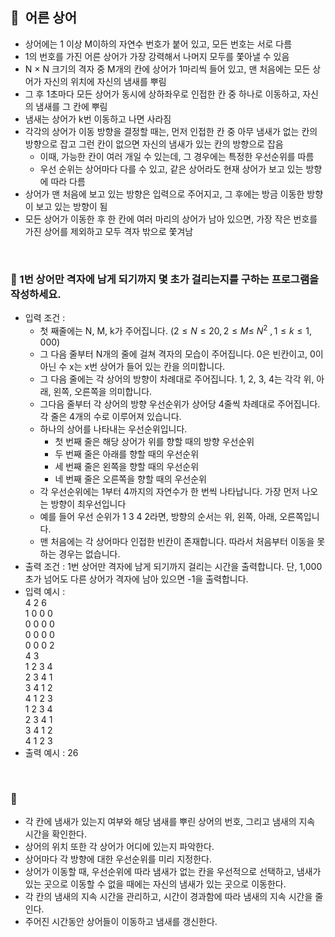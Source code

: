 ## **🧸  어른 상어**

- 상어에는 1 이상 M이하의 자연수 번호가 붙어 있고, 모든 번호는 서로 다름
- 1의 번호를 가진 어른 상어가 가장 강력해서 나머지 모두를 쫓아낼 수 있음
- N × N 크기의 격자 중 M개의 칸에 상어가 1마리씩 들어 있고, 맨 처음에는 모든 상어가 자신의 위치에 자신의 냄새를 뿌림
- 그 후 1초마다 모든 상어가 동시에 상하좌우로 인접한 칸 중 하나로 이동하고, 자신의 냄새를 그 칸에 뿌림
- 냄새는 상어가 k번 이동하고 나면 사라짐
- 각각의 상어가 이동 방향을 결정할 때는, 먼저 인접한 칸 중 아무 냄새가 없는 칸의 방향으로 잡고 그런 칸이 없으면 자신의 냄새가 있는 칸의 방향으로 잡음
    - 이때, 가능한 칸이 여러 개일 수 있는데, 그 경우에는 특정한 우선순위를 따름
    - 우선 순위는 상어마다 다를 수 있고, 같은 상어라도 현재 상어가 보고 있는 방향에 따라 다름 
- 상어가 맨 처음에 보고 있는 방향은 입력으로 주어지고, 그 후에는 방금 이동한 방향이 보고 있는 방향이 됨
- 모든 상어가 이동한 후 한 칸에 여러 마리의 상어가 남아 있으면, 가장 작은 번호를 가진 상어를 제외하고 모두 격자 밖으로 쫓겨남
<br/>

### **🚪 1번 상어만 격자에 남게 되기까지 몇 초가 걸리는지를 구하는 프로그램을 작성하세요.**

- 입력 조건 :
    - 첫 째줄에는 N, M, k가 주어집니다. ($2 ≤ N ≤ 20, 2 ≤ M ≤$ $N^2$ $, 1 ≤ k ≤ 1,000$)
    - 그 다음 줄부터 N개의 줄에 걸쳐 격자의 모습이 주어집니다. 0은 빈칸이고, 0이 아닌 수 x는 x번 상어가 들어 있는 칸을 의미합니다.
    - 그 다음 줄에는 각 상어의 방향이 차례대로 주어집니다. 1, 2, 3, 4는 각각 위, 아래, 왼쪽, 오른쪽을 의미합니다.
    - 그다음 줄부터 각 상어의 방향 우선순위가 상어당 4줄씩 차례대로 주어집니다. 각 줄은 4개의 수로 이루어져 있습니다.
    - 하나의 상어를 나타내는 우선순위입니다.
      - 첫 번째 줄은 해당 상어가 위를 향할 때의 방향 우선순위
      - 두 번째 줄은 아래를 향할 때의 우선순위
      - 세 번째 줄은 왼쪽을 향할 때의 우선순위
      - 네 번째 줄은 오른쪽을 향할 때의 우선순위
    - 각 우선순위에는 1부터 4까지의 자연수가 한 번씩 나타납니다. 가장 먼저 나오는 방향이 최우선입니다
    - 예를 들어 우선 순위가 1 3 4 2라면, 방향의 순서는 위, 왼쪽, 아래, 오른쪽입니다.
    - 맨 처음에는 각 상어마다 인접한 빈칸이 존재합니다. 따라서 처음부터 이동을 못 하는 경우는 없습니다.
- 출력 조건 : 1번 상어만 격자에 남게 되기까지 걸리는 시간을 출력합니다. 단, 1,000초가 넘어도 다른 상어가 격자에 남아 있으면 -1을 출력합니다.
- 입력 예시 : <br/>
    4 2 6 <br/>
    1 0 0 0 <br/>
    0 0 0 0 <br/>
    0 0 0 0 <br/>
    0 0 0 2 <br/>
    4 3 <br/>
    1 2 3 4 <br/>
    2 3 4 1 <br/>
    3 4 1 2 <br/>
    4 1 2 3 <br/>
    1 2 3 4 <br/>
    2 3 4 1 <br/>
    3 4 1 2 <br/>
    4 1 2 3
- 출력 예시 : 26
<br/>
 
### **🔑**

- 각 칸에 냄새가 있는지 여부와 해당 냄새를 뿌린 상어의 번호, 그리고 냄새의 지속 시간을 확인한다.
- 상어의 위치 또한 각 상어가 어디에 있는지 파악한다.
- 상어마다 각 방향에 대한 우선순위를 미리 지정한다.
- 상어가 이동할 때, 우선순위에 따라 냄새가 없는 칸을 우선적으로 선택하고, 냄새가 있는 곳으로 이동할 수 없을 때에는 자신의 냄새가 있는 곳으로 이동한다.
- 각 칸의 냄새의 지속 시간을 관리하고, 시간이 경과함에 따라 냄새의 지속 시간을 줄인다.
- 주어진 시간동안 상어들이 이동하고 냄새를 갱신한다.
